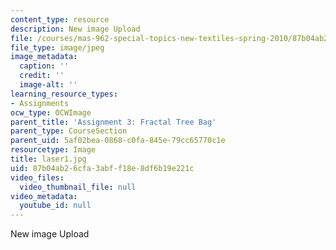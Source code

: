 ```yaml
---
content_type: resource
description: New image Upload
file: /courses/mas-962-special-topics-new-textiles-spring-2010/87b04ab26cfa3abff18e8df6b19e221c_laser1.jpg
file_type: image/jpeg
image_metadata:
  caption: ''
  credit: ''
  image-alt: ''
learning_resource_types:
- Assignments
ocw_type: OCWImage
parent_title: 'Assignment 3: Fractal Tree Bag'
parent_type: CourseSection
parent_uid: 5af02bea-0868-c0fa-845e-79cc65770c1e
resourcetype: Image
title: laser1.jpg
uid: 87b04ab2-6cfa-3abf-f18e-8df6b19e221c
video_files:
  video_thumbnail_file: null
video_metadata:
  youtube_id: null
---
```

New image Upload

